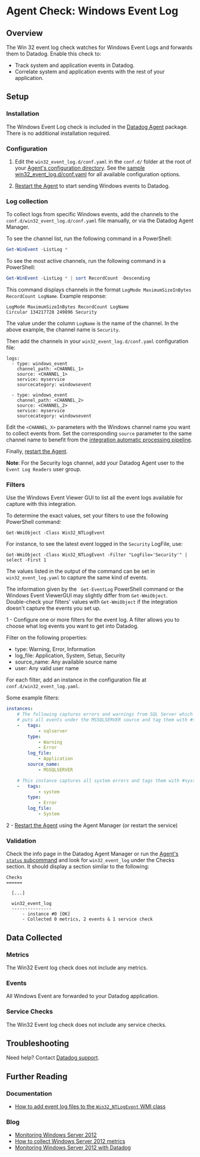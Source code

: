 # Agent Check: Windows Event Log

## Overview

The Win 32 event log check watches for Windows Event Logs and forwards them to Datadog. Enable this check to:

- Track system and application events in Datadog.
- Correlate system and application events with the rest of your application.

## Setup
### Installation

The Windows Event Log check is included in the [Datadog Agent][1] package. There is no additional installation required.

### Configuration

1. Edit the `win32_event_log.d/conf.yaml` in the `conf.d/` folder at the root of your [Agent's configuration directory][2]. See the [sample win32_event_log.d/conf.yaml][3] for all available configuration options.

2. [Restart the Agent][4] to start sending Windows events to Datadog.

### Log collection

To collect logs from specific Windows events, add the channels to the `conf.d/win32_event_log.d/conf.yaml` file manually, or via the Datadog Agent Manager.

To see the channel list, run the following command in a PowerShell:

```powershell
Get-WinEvent -ListLog *
```

To see the most active channels, run the following command in a PowerShell:

```powershell
Get-WinEvent -ListLog * | sort RecordCount -Descending
```

This command displays channels in the format `LogMode MaximumSizeInBytes RecordCount LogName`. Example response:

```
LogMode MaximumSizeInBytes RecordCount LogName
Circular 134217728 249896 Security
```

The value under the column `LogName` is the name of the channel. In the above example, the channel name is `Security`.

Then add the channels in your `win32_event_log.d/conf.yaml` configuration file:

```
logs:
  - type: windows_event
    channel_path: <CHANNEL_1>
    source: <CHANNEL_1>
    service: myservice
    sourcecategory: windowsevent

  - type: windows_event
    channel_path: <CHANNEL_2>
    source: <CHANNEL_2>
    service: myservice
    sourcecategory: windowsevent
```

Edit the `<CHANNEL_X>` parameters with the Windows channel name you want to collect events from.
Set the corresponding `source` parameter to the same channel name to benefit from the [integration automatic processing pipeline][5].

Finally, [restart the Agent][4].

**Note**: For the Security logs channel, add your Datadog Agent user to the `Event Log Readers` user group.

### Filters
Use the Windows Event Viewer GUI to list all the event logs available for capture with this integration.

To determine the exact values, set your filters to use the following PowerShell command:

```
Get-WmiObject -Class Win32_NTLogEvent
```

For instance, to see the latest event logged in the `Security` LogFile, use:

```
Get-WmiObject -Class Win32_NTLogEvent -Filter "LogFile='Security'" | select -First 1
```

The values listed in the output of the command can be set in `win32_event_log.yaml` to capture the same kind of events.

<div class="alert alert-info">
The information given by the  <code> Get-EventLog</code> PowerShell command or the Windows Event ViewerGUI may slightly differ from <code>Get-WmiObject</code>.<br>
Double-check your filters' values with <code>Get-WmiObject</code> if the integration doesn't capture the events you set up.
</div>

1 - Configure one or more filters for the event log. A filter allows you to choose what log events you want to get into Datadog.

Filter on the following properties:

* type: Warning, Error, Information
* log_file: Application, System, Setup, Security
* source_name: Any available source name
* user: Any valid user name

For each filter, add an instance in the configuration file at `conf.d/win32_event_log.yaml`.

Some example filters:

```yaml
instances:
    # The following captures errors and warnings from SQL Server which
    # puts all events under the MSSQLSERVER source and tag them with #sqlserver.
    -   tags:
            - sqlserver
        type:
            - Warning
            - Error
        log_file:
            - Application
        source_name:
            - MSSQLSERVER

    # This instance captures all system errors and tags them with #system.
    -   tags:
            - system
        type:
            - Error
        log_file:
            - System
```

2 - [Restart the Agent][4] using the Agent Manager (or restart the service)

### Validation

Check the info page in the Datadog Agent Manager or run the [Agent's `status` subcommand][6] and look for `win32_event_log` under the Checks section. It should display a section similar to the following:

```shell
Checks
======

  [...]

  win32_event_log
  ---------------
      - instance #0 [OK]
      - Collected 0 metrics, 2 events & 1 service check
```

## Data Collected
### Metrics
The Win32 Event log check does not include any metrics.

### Events
All Windows Event are forwarded to your Datadog application.

### Service Checks
The Win32 Event log check does not include any service checks.

## Troubleshooting

Need help? Contact [Datadog support][7].

## Further Reading
### Documentation

* [How to add event log files to the `Win32_NTLogEvent` WMI class][8]

### Blog

* [Monitoring Windows Server 2012][9]
* [How to collect Windows Server 2012 metrics][10]
* [Monitoring Windows Server 2012 with Datadog][11]


[1]: https://app.datadoghq.com/account/settings#agent/windows
[2]: https://docs.datadoghq.com/agent/guide/agent-configuration-files/?tab=agentv6#agent-configuration-directory
[3]: https://github.com/DataDog/integrations-core/blob/master/win32_event_log/datadog_checks/win32_event_log/data/conf.yaml.example
[4]: https://docs.datadoghq.com/agent/guide/agent-commands/?tab=agentv6#start-stop-and-restart-the-agent
[5]: https://docs.datadoghq.com/logs/processing/pipelines/#integration-pipelines
[6]: https://docs.datadoghq.com/agent/guide/agent-commands/?tab=agentv6#agent-status-and-information
[7]: https://docs.datadoghq.com/help
[8]: https://docs.datadoghq.com/integrations/faq/how-to-add-event-log-files-to-the-win32-ntlogevent-wmi-class
[9]: https://www.datadoghq.com/blog/monitoring-windows-server-2012
[10]: https://www.datadoghq.com/blog/collect-windows-server-2012-metrics
[11]: https://www.datadoghq.com/blog/windows-server-monitoring
